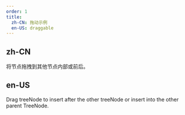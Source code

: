 ```yaml
---
order: 1
title:
  zh-CN: 拖动示例
  en-US: draggable
---
```


## zh-CN

将节点拖拽到其他节点内部或前后。

## en-US

Drag treeNode to insert after the other treeNode or insert into the other parent TreeNode.
